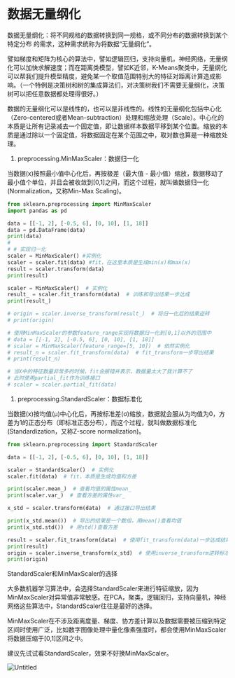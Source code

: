 # 数据无量纲化

数据无量纲化：将不同规格的数据转换到同一规格，或不同分布的数据转换到某个特定分布
的需求，这种需求统称为将数据“无量纲化”。

譬如梯度和矩阵为核心的算法中，譬如逻辑回归，支持向量机，神经网络，无量纲化可以加快求解速度；而在距离类模型，譬如K近邻，K-Means聚类中，无量纲化可以帮我们提升模型精度，避免某一个取值范围特别大的特征对距离计算造成影响。（一个特例是决策树和树的集成算法们，对决策树我们不需要无量纲化，决策树可以把任意数据都处理得很好。）

数据的无量纲化可以是线性的，也可以是非线性的。线性的无量纲化包括中心化（Zero-centered或者Mean-subtraction）处理和缩放处理（Scale）。中心化的本质是让所有记录减去一个固定值，即让数据样本数据平移到某个位置。缩放的本质是通过除以一个固定值，将数据固定在某个范围之中，取对数也算是一种缩放处理。

1. preprocessing.MinMaxScaler：数据归一化

当数据(x)按照最小值中心化后，再按极差（最大值 - 最小值）缩放，数据移动了最小值个单位，并且会被收敛到[0,1]之间，而这个过程，就叫做数据归一化(Normalization，又称Min-Max Scaling)。

```python
from sklearn.preprocessing import MinMaxScaler
import pandas as pd

data = [[-1, 2], [-0.5, 6], [0, 10], [1, 18]]
data = pd.DataFrame(data)
print(data)
#
# # 实现归一化
scaler = MinMaxScaler() #实例化
scaler = scaler.fit(data) #fit，在这里本质是生成min(x)和max(x)
result = scaler.transform(data)
print(result)

scaler = MinMaxScaler()  # 实例化
result_ = scaler.fit_transform(data)  # 训练和导出结果一步达成
print(result_)

# origin = scaler.inverse_transform(result_)  # 将归一化后的结果逆转
# print(origin)

# 使用MinMaxScaler的参数feature_range实现将数据归一化到[0,1]以外的范围中
# data = [[-1, 2], [-0.5, 6], [0, 10], [1, 18]]
# scaler = MinMaxScaler(feature_range=[5, 10])  # 依然实例化
# result_n = scaler.fit_transform(data)  # fit_transform一步导出结果
# print(result_n)

# 当X中的特征数量非常多的时候，fit会报错并表示，数据量太大了我计算不了
# 此时使用partial_fit作为训练接口
# scaler = scaler.partial_fit(data)
```

1. preprocessing.StandardScaler：数据标准化

当数据(x)按均值(μ)中心化后，再按标准差(σ)缩放，数据就会服从为均值为0，方差为1的正态分布（即标准正态分布），而这个过程，就叫做数据标准化(Standardization，又称Z-score normalization)。

```python
from sklearn.preprocessing import StandardScaler

data = [[-1, 2], [-0.5, 6], [0, 10], [1, 18]]

scaler = StandardScaler()  # 实例化
scaler.fit(data)  # fit，本质是生成均值和方差

print(scaler.mean_)  # 查看均值的属性mean_
print(scaler.var_)  # 查看方差的属性var_

x_std = scaler.transform(data)  # 通过接口导出结果

print(x_std.mean())  # 导出的结果是一个数组，用mean()查看均值
print(x_std.std())  # 用std()查看方差

result = scaler.fit_transform(data)  # 使用fit_transform(data)一步达成结果
print(result)
origin = scaler.inverse_transform(x_std)  # 使用inverse_transform逆转标准化
print(origin)
```

StandardScaler和MinMaxScaler的选择

大多数机器学习算法中，会选择StandardScaler来进行特征缩放，因为MinMaxScaler对异常值非常敏感。在PCA，聚类，逻辑回归，支持向量机，神经网络这些算法中，StandardScaler往往是最好的选择。

MinMaxScaler在不涉及距离度量、梯度、协方差计算以及数据需要被压缩到特定区间时使用广泛，比如数字图像处理中量化像素强度时，都会使用MinMaxScaler将数据压缩于[0,1]区间之中。

建议先试试看StandardScaler，效果不好换MinMaxScaler。

![Untitled](%E6%95%B0%E6%8D%AE%E6%97%A0%E9%87%8F%E7%BA%B2%E5%8C%96%20e6106/Untitled.png)